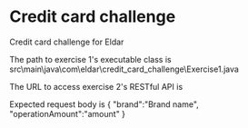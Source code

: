 # Credit card challenge
 Credit card challenge for Eldar

 The path to exercise 1's executable class is src\main\java\com\eldar\credit_card_challenge\Exercise1.java
 
 The URL to access exercise 2's RESTful API is 

 Expected request body is
	{
    	   "brand":"Brand name",
    	   "operationAmount":"amount"
	}
